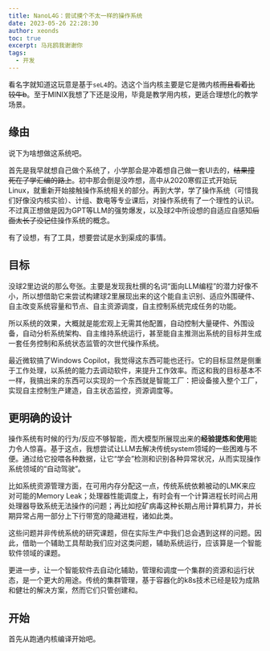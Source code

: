 ```yaml
---
title: NanoL4G：尝试摸个不太一样的操作系统
date: 2023-05-26 22:28:30
author: xeonds
toc: true
excerpt: 马兆鸥我谢谢你
tags:
  - 开发
---
```


看名字就知道这玩意是基于`seL4`的。选这个当内核主要是它是微内核~~而且看着比较牛b~~。至于MINIX我想了下还是没用，毕竟是教学用内核，更适合理想化的教学场景。

## 缘由

说下为啥想做这系统吧。

首先是我早就想自己做个系统了，小学那会是冲着想自己做一套UI去的，~~结果撞死在了学汇编的路上~~。初中那会倒是没咋想，高中从2020寒假正式开始玩Linux，就重新开始接触操作系统相关的部分。再到大学，学了操作系统（可惜我们好像没内核实验）、计组、数电等专业课后，对操作系统有了一个理性的认识。不过真正想做是因为GPT等LLM的强势爆发，以及球2中所设想的自适应自感知~~后面太长了没记住~~操作系统的概念。

有了设想，有了工具，想要尝试是水到渠成的事情。

## 目标

没球2里边说的那么夸张。主要是发现我杜撰的名词“面向LLM编程”的潜力好像不小，所以想借助它来尝试构建球2里展现出来的这个能自主识别、适应外围硬件、自主改变系统容量和节点、自主资源调度，自主控制系统完成任务的功能。

所以系统的效果，大概就是能宏观上无需其他配置，自动控制大量硬件、外围设备，自动分析系统架构、自主维持系统运行，甚至能自主推测出系统的目标并生成一套任务控制和系统状态监管的次世代操作系统。

最近微软搞了Windows Copilot，我觉得这东西可能也还行。它的目标显然是侧重于工作处理，以系统的能力去调动软件，来提升工作效率。而这和我的目标基本不一样，我搞出来的东西可以实现的一个东西就是智能工厂：把设备接入整个工厂，实现自主控制生产建造，自主状态监控，资源调度等。

## 更明确的设计

操作系统有时候的行为/反应不够智能，而大模型所展现出来的**经验提炼和使用**能力令人惊喜。基于这点，我想尝试让LLM去解决传统system领域的一些困难与不便。通过给它投喂各种数据，让它“学会”检测和识别各种异常状况，从而实现操作系统领域的“自动驾驶”。

比如系统资源管理方面，在可用内存分配这一点，传统系统依赖被动的LMK来应对可能的Memory Leak；处理器性能调度上，有时会有一个计算进程长时间占用处理器导致系统无法操作的问题；再比如挖矿病毒这种长期占用计算机算力，并长期异常占用一部分上下行带宽的隐藏进程，诸如此类。

这些问题并非传统系统的研究课题，但在实际生产中我们总会遇到这样的问题。因此，借助一个辅助工具帮助我们应对这类问题，辅助系统运行，应该算是一个智能软件领域的课题。

更进一步，让一个智能软件去自动化辅助，管理和调度一个集群的资源和运行状态，是一个更大的用途。传统的集群管理，基于容器化的k8s技术已经是较为成熟和健壮的解决方案，然而它们只管创建和。

## 开始

首先从跑通内核编译开始吧。